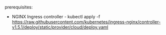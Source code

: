 prerequisites:
* NGINX Ingress controller - kubectl apply -f https://raw.githubusercontent.com/kubernetes/ingress-nginx/controller-v1.5.1/deploy/static/provider/cloud/deploy.yaml
